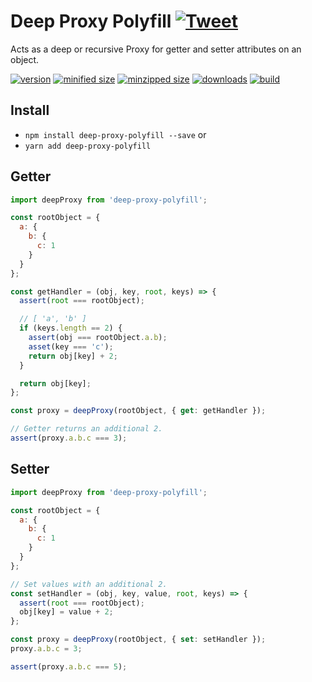 # Deep Proxy Polyfill [![Tweet](https://img.shields.io/twitter/url/http/shields.io.svg?style=social)](https://twitter.com/intent/tweet?text=Deeply%20nest%20JavaScript%20Proxy's%20get%20and%20set%20property%20listeners,%20even%20in%20browsers%20that%20don't%20support%20Proxies!&url=https://github.com/CharlesStover/deep-proxy-polyfill&via=CharlesStover&hashtags=javascript,typescript,webdev,webdevelopment)

Acts as a deep or recursive Proxy for getter and setter attributes on an object.

[![version](https://img.shields.io/npm/v/deep-proxy-polyfill.svg)](https://www.npmjs.com/package/deep-proxy-polyfill/)
[![minified size](https://img.shields.io/bundlephobia/min/deep-proxy-polyfill.svg)](https://www.npmjs.com/package/deep-proxy-polyfill)
[![minzipped size](https://img.shields.io/bundlephobia/minzip/deep-proxy-polyfill.svg)](https://www.npmjs.com/package/deep-proxy-polyfill)
[![downloads](https://img.shields.io/npm/dt/deep-proxy-polyfill.svg)](https://www.npmjs.com/package/deep-proxy-polyfill)
[![build](https://travis-ci.com/CharlesStover/deep-proxy-polyfill.svg)](https://travis-ci.com/CharlesStover/deep-proxy-polyfill/)

## Install

* `npm install deep-proxy-polyfill --save` or
* `yarn add deep-proxy-polyfill`

## Getter

```JavaScript
import deepProxy from 'deep-proxy-polyfill';

const rootObject = {
  a: {
    b: {
      c: 1
    }
  }
};

const getHandler = (obj, key, root, keys) => {
  assert(root === rootObject);

  // [ 'a', 'b' ]
  if (keys.length == 2) {
    assert(obj === rootObject.a.b);
    asset(key === 'c');
    return obj[key] + 2;
  }

  return obj[key];
};

const proxy = deepProxy(rootObject, { get: getHandler });

// Getter returns an additional 2.
assert(proxy.a.b.c === 3);
```

## Setter

```JavaScript
import deepProxy from 'deep-proxy-polyfill';

const rootObject = {
  a: {
    b: {
      c: 1
    }
  }
};

// Set values with an additional 2.
const setHandler = (obj, key, value, root, keys) => {
  assert(root === rootObject);
  obj[key] = value + 2;
};

const proxy = deepProxy(rootObject, { set: setHandler });
proxy.a.b.c = 3;

assert(proxy.a.b.c === 5);
```
